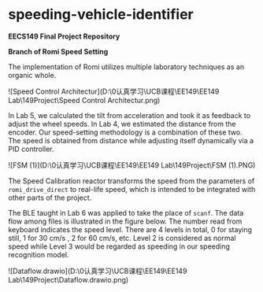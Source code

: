 # speeding-vehicle-identifier
**EECS149 Final Project Repository**

**Branch of Romi Speed Setting**



The implementation of Romi utilizes multiple laboratory techniques as an organic whole.

![Speed Control Architectur](D:\0认真学习\UCB课程\EE149\EE149 Lab\149Project\Speed Control Architectur.png)

In Lab 5, we calculated the tilt from acceleration and took it as feedback to adjust the wheel speeds. In Lab 4, we estimated the distance from the encoder. Our speed-setting methodology is a combination of these two. The speed is obtained from distance while adjusting itself dynamically via a PID controller.

![FSM (1)](D:\0认真学习\UCB课程\EE149\EE149 Lab\149Project\FSM (1).PNG)

The Speed Calibration reactor transforms the speed from the parameters of `romi_drive_direct` to real-life speed, which is intended to be integrated with other parts of the
project.

The BLE taught in Lab 6 was applied to take the place of `scanf`. The data flow among files is illustrated in the figure below. The number read from keyboard indicates the speed level. There are 4 levels in total, 0 for staying still, 1 for 30 cm/s , 2 for 60 cm/s, etc. Level 2 is considered as normal speed while Level 3 would be regarded as speeding in our speeding recognition model.

![Dataflow.drawio](D:\0认真学习\UCB课程\EE149\EE149 Lab\149Project\Dataflow.drawio.png)
